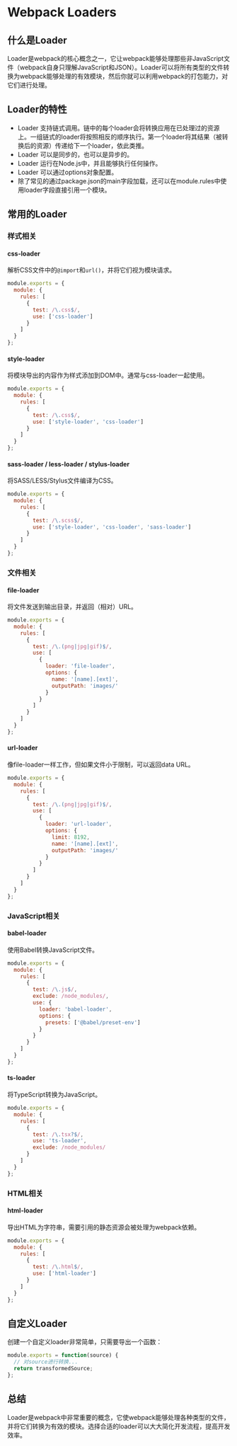 # Webpack Loaders

## 什么是Loader

Loader是webpack的核心概念之一，它让webpack能够处理那些非JavaScript文件（webpack自身只理解JavaScript和JSON）。Loader可以将所有类型的文件转换为webpack能够处理的有效模块，然后你就可以利用webpack的打包能力，对它们进行处理。

## Loader的特性

- Loader 支持链式调用。链中的每个loader会将转换应用在已处理过的资源上。一组链式的loader将按照相反的顺序执行。第一个loader将其结果（被转换后的资源）传递给下一个loader，依此类推。
- Loader 可以是同步的，也可以是异步的。
- Loader 运行在Node.js中，并且能够执行任何操作。
- Loader 可以通过options对象配置。
- 除了常见的通过package.json的main字段加载，还可以在module.rules中使用loader字段直接引用一个模块。

## 常用的Loader

### 样式相关

#### css-loader

解析CSS文件中的`@import`和`url()`，并将它们视为模块请求。

```javascript
module.exports = {
  module: {
    rules: [
      {
        test: /\.css$/,
        use: ['css-loader']
      }
    ]
  }
};
```

#### style-loader

将模块导出的内容作为样式添加到DOM中。通常与css-loader一起使用。

```javascript
module.exports = {
  module: {
    rules: [
      {
        test: /\.css$/,
        use: ['style-loader', 'css-loader']
      }
    ]
  }
};
```

#### sass-loader / less-loader / stylus-loader

将SASS/LESS/Stylus文件编译为CSS。

```javascript
module.exports = {
  module: {
    rules: [
      {
        test: /\.scss$/,
        use: ['style-loader', 'css-loader', 'sass-loader']
      }
    ]
  }
};
```

### 文件相关

#### file-loader

将文件发送到输出目录，并返回（相对）URL。

```javascript
module.exports = {
  module: {
    rules: [
      {
        test: /\.(png|jpg|gif)$/,
        use: [
          {
            loader: 'file-loader',
            options: {
              name: '[name].[ext]',
              outputPath: 'images/'
            }
          }
        ]
      }
    ]
  }
};
```

#### url-loader

像file-loader一样工作，但如果文件小于限制，可以返回data URL。

```javascript
module.exports = {
  module: {
    rules: [
      {
        test: /\.(png|jpg|gif)$/,
        use: [
          {
            loader: 'url-loader',
            options: {
              limit: 8192,
              name: '[name].[ext]',
              outputPath: 'images/'
            }
          }
        ]
      }
    ]
  }
};
```

### JavaScript相关

#### babel-loader

使用Babel转换JavaScript文件。

```javascript
module.exports = {
  module: {
    rules: [
      {
        test: /\.js$/,
        exclude: /node_modules/,
        use: {
          loader: 'babel-loader',
          options: {
            presets: ['@babel/preset-env']
          }
        }
      }
    ]
  }
};
```

#### ts-loader

将TypeScript转换为JavaScript。

```javascript
module.exports = {
  module: {
    rules: [
      {
        test: /\.tsx?$/,
        use: 'ts-loader',
        exclude: /node_modules/
      }
    ]
  }
};
```

### HTML相关

#### html-loader

导出HTML为字符串，需要引用的静态资源会被处理为webpack依赖。

```javascript
module.exports = {
  module: {
    rules: [
      {
        test: /\.html$/,
        use: ['html-loader']
      }
    ]
  }
};
```

## 自定义Loader

创建一个自定义loader非常简单，只需要导出一个函数：

```javascript
module.exports = function(source) {
  // 对source进行转换...
  return transformedSource;
};
```

## 总结

Loader是webpack中非常重要的概念，它使webpack能够处理各种类型的文件，并将它们转换为有效的模块。选择合适的loader可以大大简化开发流程，提高开发效率。